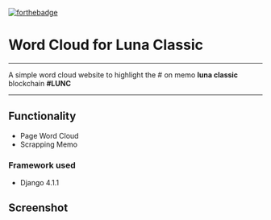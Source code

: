 [![forthebadge](https://forthebadge.com/images/badges/made-with-python.svg)](https://forthebadge.com)
# Word Cloud for Luna Classic
*** 
A simple word cloud website to highlight the # on memo **luna classic** blockchain **#LUNC**
***
## Functionality
- Page Word Cloud
- Scrapping Memo 
### Framework used
-   Django 4.1.1
## Screenshot